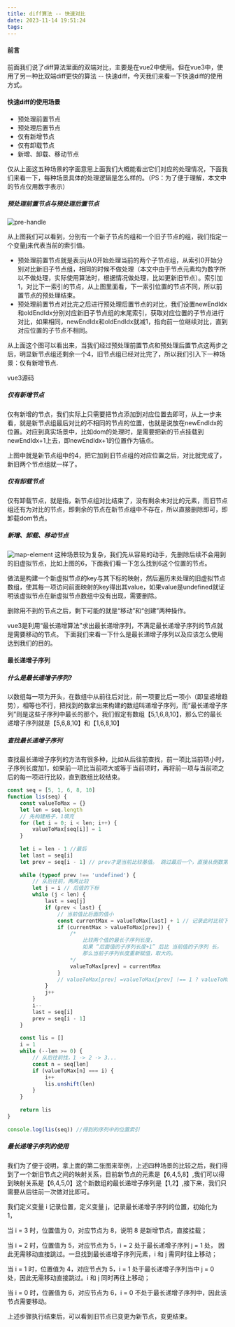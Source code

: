 ```yaml
---
title: diff算法 -- 快速对比
date: 2023-11-14 19:51:24
tags:
---
```


#### 前言

  前面我们说了diff算法里面的双端对比，主要是在vue2中使用。但在vue3中，使用了另一种比双端diff更快的算法 -- 快速diff，今天我们来看一下快速diff的使用方式。

#### 快速diff的使用场景
- 预处理前置节点
- 预处理后置节点
- 仅有新增节点
- 仅有卸载节点
- 新增、卸载、移动节点

仅从上面这五种场景的字面意思上面我们大概能看出它们对应的处理情况，下面我们来看一下，每种场景具体的处理逻辑是怎么样的。（PS：为了便于理解，本文中的节点仅用数字表示）

##### 预处理前置节点与预处理后置节点
![pre-handle](pre-handle.jpg)

从上图我们可以看到，分别有一个新子节点的组和一个旧子节点的组，我们指定一个变量j来代表当前的索引值。
- 预处理前置节点就是表示j从0开始处理当前的两个子节点组，从索引0开始分别对比新旧子节点组，相同的时候不做处理（本文中由于节点元素均为数字所以不做处理，实际使用算法时，根据情况做处理，比如更新旧节点）。索引加1，对比下一索引的节点，从上图里面看，下一索引位置的节点不同，所以前置节点的预处理结束。
- 预处理前置节点对比完之后进行预处理后置节点的对比，我们设置newEndIdx和oldEndIdx分别对应新旧子节点组的末尾索引，获取对应位置的子节点进行对比，如果相同，newEndIdx和oldEndIdx就减1，指向前一位继续对比，直到对应位置的子节点不相同。

从上面这个图可以看出来，当我们经过预处理前置节点和预处理后置节点这两步之后，明显新节点组还剩余一个4，旧节点组已经对比完了，所以我们引入下一种场景：仅有新增节点.

vue3源码


##### 仅有新增节点

仅有新增的节点，我们实际上只需要把节点添加到对应位置去即可，从上一步来看，就是新节点组最后对比的不相同的节点的位置，也就是说放在newEndIdx的位置。对应到真实场景中，比如dom的处理时，是需要把新的节点挂载到newEndIdx+1上去，即newEndIdx+1的位置作为锚点。

上图中就是新节点组中的4，把它加到旧节点组的对应位置之后，对比就完成了，新旧两个节点组就一样了。

##### 仅有卸载节点

仅有卸载节点，就是指，新节点组对比结束了，没有剩余未对比的元素，而旧节点组还有为对比的节点，即剩余的节点在新节点组中不存在，所以直接删除即可，即卸载dom节点。

##### 新增、卸载、移动节点
![map-element](map-element.jpg)
这种场景较为复杂，我们先从容易的动手，先删除后续不会用到的旧虚拟节点，比如上图的6，下面我们看一下怎么找到6这个位置的节点。

做法是构建一个新虚拟节点的key与其下标的映射，然后遍历未处理的旧虚拟节点数组，使其每一项访问前面映射的key得出其value，如果value是undefined就证明该虚拟节点在新虚拟节点数组中没有出现，需要删除。

删除用不到的节点之后，剩下可能的就是“移动”和“创建”两种操作。

vue3是利用“最长递增算法”求出最长递增序列，不满足最长递增子序列的节点就是需要移动的节点。
下面我们来看一下什么是最长递增子序列以及应该怎么使用达到我们的目的。

#### 最长递增子序列

##### 什么是最长递增子序列?

以数组每一项为开头，在数组中从前往后对比，前一项要比后一项小（即呈递增趋势），相等也不行，把找到的数拿出来构建的数组叫递增子序列，而“最长递增子序列”则是这些子序列中最长的那个。我们假定有数组【5,1,6,8,10】，那么它的最长递增子序列就是【5,6,8,10】和【1,6,8,10】

##### 查找最长递增子序列

查找最长递增子序列的方法有很多种，比如从后往前查找，前一项比当前项小时，子序列长度加1，如果前一项比当前项大或等于当前项时，再将前一项与当前项之后的每一项进行比较，直到数组比较结束。
```js
const seq = [5, 1, 6, 8, 10]
function lis(seq) {
	const valueToMax = {}
	let len = seq.length
	// 先构建格子，1填充
	for (let i = 0; i < len; i++) {
		valueToMax[seq[i]] = 1
	}
 
	let i = len - 1 //最后
	let last = seq[i]
	let prev = seq[i - 1] // prev才是当前比较基值。 跳过最后一个，直接从倒数第二个开始比较，因为最后一个一定是1
 
	while (typeof prev !== 'undefined') {
		// 从后往前，两两比较
		let j = i // 后值的下标
		while (j < len) {
			last = seq[j]
			if (prev < last) {
				// 当前值比后面的值小
				const currentMax = valueToMax[last] + 1 // 记录此时比较下的最大值，即后面值的最长子序列长度+1
				if (currentMax > valueToMax[prev]) {
					/*
						比较两个值的最长子序列长度，
						如果 “后面值的子序列长度+1” 后比 当前值的子序列 长，
						那么当前子序列长度重新赋值，取大的。
					*/
					valueToMax[prev] = currentMax
				}
				// valueToMax[prev] =valueToMax[prev] !== 1 ? valueToMax[prev] > currentMax ? valueToMax[prev] : currentMax : currentMax
			}
			j++
		}
		i--
		last = seq[i]
		prev = seq[i - 1]
	}
 
	const lis = []
	i = 1
	while (--len >= 0) {
		// 从后往前找，1 -> 2 -> 3...
		const n = seq[len]
		if (valueToMax[n] === i) {
			i++
			lis.unshift(len)
		}
	}
 
	return lis
}
 
console.log(lis(seq)) //得到的序列中的位置索引
```

##### 最长递增子序列的使用

我们为了便于说明，拿上面的第二张图来举例，上述四种场景的比较之后，我们得到了一个新旧节点之间的映射关系，目前新节点的元素是【6,4,5,8】,我们可以得到映射关系是【6,4,5,0】这个新数组的最长递增子序列是【1,2】,接下来，我们只需要从后往前一次做对比即可。

我们定义变量 i 记录位置，定义变量 j，记录最长递增子序列的位置，初始化为 1，

当 i = 3 时，位置值为 0，对应节点为 8，说明 8 是新增节点，直接挂载；

当 i = 2 时，位置值为 5，对应节点为 5，i = 2 处于最长递增子序列 j = 1 处， 因此无需移动直接跳过。一旦找到最长递增子序列元素，i 和 j 需同时往上移动；

当 i = 1 时，位置值为 4，对应节点为 5，i = 1 处于最长递增子序列当中 j = 0 处，因此无需移动直接跳过。i 和 j 同时再往上移动；

当 i = 0 时，位置值为 6，对应节点为 6，i = 0 不处于最长递增子序列中，因此该节点需要移动。

上述步骤执行结束后，可以看到旧节点已变更为新节点，变更结束。